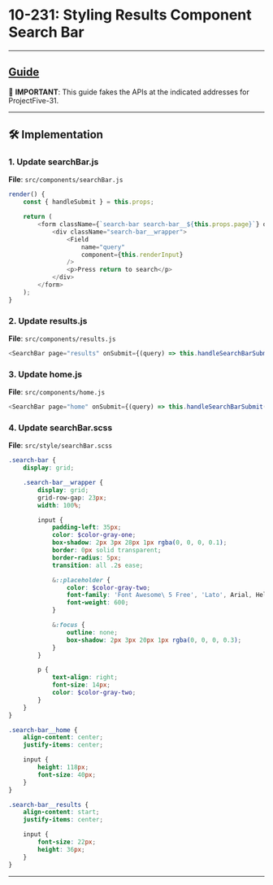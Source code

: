 # 10-231: Styling Results Component Search Bar

---
**[Guide](https://devcamp.com/pt-full-stack-development-javascript-python-react/guide/styling-results-component-search-bar)**
---

🎯 **IMPORTANT**: This guide fakes the APIs at the indicated addresses for ProjectFive-31.

---

## 🛠️ Implementation

### 1. Update searchBar.js

**File**: `src/components/searchBar.js`

```javascript
render() {
    const { handleSubmit } = this.props;

    return (
        <form className={`search-bar search-bar__${this.props.page}`} onSubmit={handleSubmit(this.handleFormSubmit.bind(this))}>
            <div className="search-bar__wrapper">
                <Field 
                    name="query" 
                    component={this.renderInput}
                />
                <p>Press return to search</p>
            </div>
        </form>
    );
}
```

### 2. Update results.js

**File**: `src/components/results.js`

```javascript
<SearchBar page="results" onSubmit={(query) => this.handleSearchBarSubmit(query)}/>
```

### 3. Update home.js

**File**: `src/components/home.js`

```javascript
<SearchBar page="home" onSubmit={(query) => this.handleSearchBarSubmit(query)}/>
```

### 4. Update searchBar.scss

**File**: `src/style/searchBar.scss`

```scss
.search-bar {
    display: grid;

    .search-bar__wrapper {
        display: grid;
        grid-row-gap: 23px;
        width: 100%;

        input {
            padding-left: 35px;
            color: $color-gray-one;
            box-shadow: 2px 3px 28px 1px rgba(0, 0, 0, 0.1);
            border: 0px solid transparent;
            border-radius: 5px;
            transition: all .2s ease;

            &::placeholder {
                color: $color-gray-two;
                font-family: 'Font Awesome\ 5 Free', 'Lato', Arial, Helvetica, sans-serif;
                font-weight: 600;
            }

            &:focus {
                outline: none;
                box-shadow: 2px 3px 20px 1px rgba(0, 0, 0, 0.3);
            }
        }

        p {
            text-align: right;
            font-size: 14px;
            color: $color-gray-two;
        }
    }
}

.search-bar__home {
    align-content: center;
    justify-items: center;

    input {
        height: 118px;
        font-size: 40px;
    }
}

.search-bar__results {
    align-content: start;
    justify-items: center;

    input {
        font-size: 22px;
        height: 36px;
    }
}
```

---
